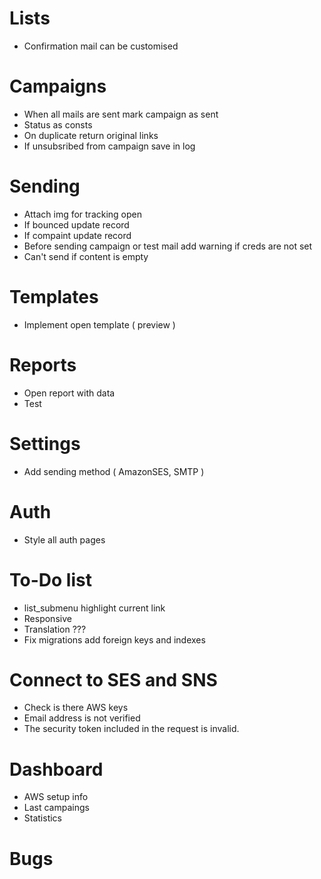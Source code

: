 # Lists
- Confirmation mail can be customised

# Campaigns
- When all mails are sent mark campaign as sent
- Status as consts
- On duplicate return original links
- If unsubsribed from campaign save in log

# Sending
- Attach img for tracking open
- If bounced update record
- If compaint update record
- Before sending campaign or test mail add warning if creds are not set
- Can't send if content is empty

# Templates
- Implement open template ( preview )

# Reports
- Open report with data
- Test

# Settings
- Add sending method ( AmazonSES, SMTP )

# Auth
- Style all auth pages

# To-Do list
- list_submenu highlight current link
- Responsive
- Translation ???
- Fix migrations add foreign keys and indexes

# Connect to SES and SNS
- Check is there AWS keys
- Email address is not verified
- The security token included in the request is invalid.

# Dashboard
- AWS setup info
- Last campaings
- Statistics

# Bugs
